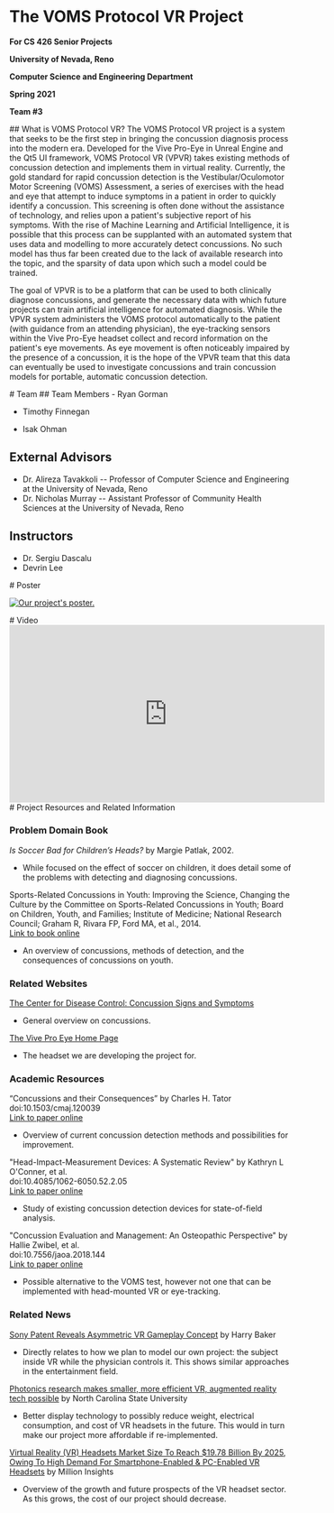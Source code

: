 # The VOMS Protocol VR Project
__For CS 426 Senior Projects__

__University of Nevada, Reno__

__Computer Science and Engineering Department__

__Spring 2021__

__Team #3__
<div id = "description"></div>
## What is VOMS Protocol VR?
The VOMS Protocol VR project is a system that seeks to be the first step in bringing the concussion diagnosis process into the modern era. Developed for the Vive Pro-Eye in Unreal Engine and the Qt5 UI framework, VOMS Protocol VR (VPVR) takes existing methods of concussion detection and implements them in virtual reality. Currently, the gold standard for rapid concussion detection is the Vestibular/Oculomotor Motor Screening (VOMS) Assessment, a series of exercises with the head and eye that attempt to induce symptoms in a patient in order to quickly identify a concussion. This screening is often done without the assistance of technology, and relies upon a patient's subjective report of his symptoms. With the rise of Machine Learning and Artificial Intelligence, it is possible that this process can be supplanted with an automated system that uses data and modelling to more accurately detect concussions. No such model has thus far been created due to the lack of available research into the topic, and the sparsity of data upon which such a model could be trained. 

The goal of VPVR is to be a platform that can be used to both clinically diagnose concussions, and generate the necessary data with which future projects can train artificial intelligence for automated diagnosis. While the VPVR system administers the VOMS protocol automatically to the patient (with guidance from an attending physician), the eye-tracking sensors within the Vive Pro-Eye headset collect and record information on the patient's eye movements. As eye movement is often noticeably impaired by the presence of a concussion, it is the hope of the VPVR team that this data can eventually be used to investigate concussions and train concussion models for portable, automatic concussion detection.

<div id = "team"></div>
# Team
## Team Members
- Ryan Gorman
 
- Timothy Finnegan
 
- Isak Ohman

## External Advisors
- Dr. Alireza Tavakkoli -- Professor of Computer Science and Engineering at the University of Nevada, Reno
- Dr. Nicholas Murray   -- Assistant Professor of Community Health Sciences at the University of Nevada, Reno

## Instructors
- Dr. Sergiu Dascalu
- Devrin Lee

<div id="poster"></div>
# Poster

[![Our project's poster.](https://github.com/tfinnegan937/VPVR/raw/gh-pages/poster.jpg "VPVR Digital Poster")](https://github.com/tfinnegan937/VPVR/raw/gh-pages/poster.jpg)
<div id="video"></div>
# Video
<iframe width="560" height="315" src="https://www.youtube-nocookie.com/embed/C0DPdy98e4c" title="YouTube video player" frameborder="0" allow="accelerometer; autoplay; clipboard-write; encrypted-media; gyroscope; picture-in-picture" allowfullscreen></iframe>

<div id="resources"></div>
# Project Resources and Related Information

### Problem Domain Book

_Is Soccer Bad for Children’s Heads?_ by Margie Patlak, 2002.  
- While focused on the effect of soccer on children, it does detail some of the problems with detecting and diagnosing concussions.

Sports-Related Concussions in Youth: Improving the Science, Changing the Culture by the Committee on Sports-Related Concussions in Youth; Board on Children, Youth, and Families; Institute of Medicine; National Research Council; Graham R, Rivara FP, Ford MA, et al., 2014.  
[Link to book online](https://www.ncbi.nlm.nih.gov/books/NBK185340/)  
- An overview of concussions, methods of detection, and the consequences of concussions on youth.

### Related Websites

[The Center for Disease Control: Concussion Signs and Symptoms](https://www.cdc.gov/headsup/basics/concussion_symptoms.html)  
- General overview on concussions.

[The Vive Pro Eye Home Page](https://enterprise.vive.com/us/product/vive-pro-eye-office/)  
- The headset we are developing the project for. 

### Academic Resources

“Concussions and their Consequences” by Charles H. Tator  
doi:10.1503/cmaj.120039  
[Link to paper online](https://www.cmaj.ca/content/185/11/975)  
- Overview of current concussion detection methods and possibilities for improvement.

"Head-Impact-Measurement Devices: A Systematic Review" by Kathryn L O'Conner, et al.  
doi:10.4085/1062-6050.52.2.05  
[Link to paper online](https://meridian.allenpress.com/jat/article/52/3/206/191408/Head-Impact-Measurement-Devices-A-Systematic)  
- Study of existing concussion detection devices for state-of-field analysis.

"Concussion Evaluation and Management: An Osteopathic Perspective" by Hallie Zwibel, et al.  
doi:10.7556/jaoa.2018.144  
[Link to paper online](https://jaoa.org/article.aspx?articleid=2703382)  
- Possible alternative to the VOMS test, however not one that can be implemented with head-mounted VR or eye-tracking.


### Related News

[Sony Patent Reveals Asymmetric VR Gameplay Concept](https://uploadvr.com/sony-asymmetric-vr-patent/) by Harry Baker  
- Directly relates to how we plan to model our own project: the subject inside VR while the physician controls it. This shows similar approaches in the entertainment field.

[Photonics research makes smaller, more efficient VR, augmented reality tech possible](https://www.sciencedaily.com/releases/2021/02/210201115943.htm) by North Carolina State University  
- Better display technology to possibly reduce weight, electrical consumption, and cost of VR headsets in the future. This would in turn make our project more affordable if re-implemented.

[Virtual Reality (VR) Headsets Market Size To Reach $19.78 Billion By 2025, Owing To High Demand For Smartphone-Enabled & PC-Enabled VR Headsets](https://finance.yahoo.com/news/virtual-reality-vr-headsets-market-101000618.html) by Million Insights  
- Overview of the growth and future prospects of the VR headset sector. As this grows, the cost of our project should decrease.

